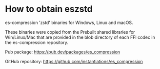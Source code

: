 # How to obtain eszstd

es-compression 'zstd' binaries for Windows, Linux and macOS.

These binaries were copied from the Prebuilt shared libraries for Win/Linux/Mac that are provided in the blob directory
of each FFI codec in the es-compression repository.

Pub package: https://pub.dev/packages/es_compression

GitHub repository: https://github.com/instantiations/es_compression
